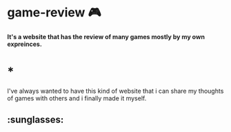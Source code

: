 # game-review :video_game:	
#### It's a website that has the review of many games mostly by my own expreinces.<br/>
<h1 styel="margin-left:10em">*</h1>
I've always wanted to have this kind of website that i can share my thoughts of games with others and i finally made it myself. <h2>:sunglasses:</h2>
